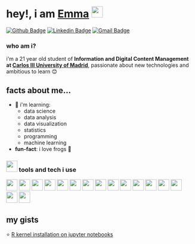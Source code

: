 <h1>hey!, i am <a href="https://github.com/emmaarenas">Emma</a> <img height="30" src="https://media.tenor.com/e3GqicbfhMYAAAAi/get-greeting-get-greetings.gif"></h1>
</h1>

[![Github Badge](http://img.shields.io/badge/-Github-black?style=flat-square&logo=github&link=https://github.com/emmaarenas/)](https://github.com/emmaaarenas/) 
[![Linkedin Badge](https://img.shields.io/badge/-LinkedIn-blue?style=flat-square&logo=Linkedin&logoColor=white&link=https://www.linkedin.com/in/emma-arenas/)](https://www.linkedin.com/in/emma-arenas)
[![Gmail Badge](https://img.shields.io/badge/-Gmail-d14836?style=flat-square&logo=Gmail&logoColor=white&link=mailto:emmaarenasvillaverde@gmail.com)](mailto:emmaarenasvillaverde@gmail.com)

### who am i?
i'm a 21 year old student of **Information and Digital Content Management at [Carlos III University of Madrid](<https://www.uc3m.es/home>)**,  passionate about new technologies and ambitious to learn 😊 

## facts about me...
- 🎯 i'm learning:
  - data science
  - data analysis
  - data visualization
  - statistics
  - programming
  - machine learning  
- **fun-fact**: i love frogs 🐸

### <img src="https://media.tenor.com/jQNca-eFbb0AAAAi/peach-goma-pc-headset.gif" width="30"> tools and tech i use
<code><img height="30" src="https://cdn.iconscout.com/icon/free/png-256/free-python-3521655-2945099.png?f=webp"></code>
<code><img height="30" src="https://upload.wikimedia.org/wikipedia/commons/6/6a/JavaScript-logo.png"></code>
<code><img height="30" src="https://camo.githubusercontent.com/ea108c38dac63a32f2a6743353e58dafa034039b62af4eda8d0142041394c1ba/68747470733a2f2f75706c6f61642e77696b696d656469612e6f72672f77696b6970656469612f636f6d6d6f6e732f7468756d622f362f36312f48544d4c355f6c6f676f5f616e645f776f72646d61726b2e7376672f35313270782d48544d4c355f6c6f676f5f616e645f776f72646d61726b2e7376672e706e67"></code>
<code><img height="30" src="https://camo.githubusercontent.com/84b7e019b2fc008795edcd770727c58b1ebb6cdac5a14a190a4e85748a265316/68747470733a2f2f75706c6f61642e77696b696d656469612e6f72672f77696b6970656469612f636f6d6d6f6e732f7468756d622f642f64352f435353335f6c6f676f5f616e645f776f72646d61726b2e7376672f3132303070782d435353335f6c6f676f5f616e645f776f72646d61726b2e7376672e706e67"></code>
<code><img height="30" src="https://static-00.iconduck.com/assets.00/rstudio-icon-2048x2048-nt33yx0r.png"></code>
<code><img height="30" src="https://camo.githubusercontent.com/b13d496ed2e6563835a86b79df346337f871c4e738cbe1896897144e8977321d/68747470733a2f2f7777772e62696d696e642e65732f66696c65732f696d672f617a7572652f6d61696e2d71696d672d37616238376434393733376230623132666264633830366566666163323162332e706e67"></code>
<code><img height="30" src="https://store-images.s-microsoft.com/image/apps.3065.691feadc-e3fa-4b75-8036-7b61d3fa43d7.e0142845-e0c5-4ca3-9761-cac9a75c1be8.d18499e4-2c79-4783-b89f-4e199b20168b.png"></code>
<code><img height="30" src="https://upload.wikimedia.org/wikipedia/commons/thumb/3/38/Jupyter_logo.svg/883px-Jupyter_logo.svg.png"></code>
<code><img height="30" src="https://user-images.githubusercontent.com/674621/71187801-14e60a80-2280-11ea-94c9-e56576f76baf.png"></code>
<code><img height="30" src="https://camo.githubusercontent.com/abaa16cf0f09d3f13a163f9deebad0f38cbc06f0b8bfbeb9c0f9860a949e77f1/68747470733a2f2f6d69726f2e6d656469756d2e636f6d2f6d61782f3635302f312a7a7a7664526d484747584f4e5a7075513246657173512e706e67"></code>
<code><img height="30" src="https://www.svgrepo.com/show/354428/tableau-icon.svg"></code>
<code><img height="30" src="https://camo.githubusercontent.com/1b70e9ef7d2502e4a14754d227374c6016792e3800cd08c8dade3a1a257b78c0/68747470733a2f2f75706c6f61642e77696b696d656469612e6f72672f77696b6970656469612f636f6d6d6f6e732f332f33332f4669676d612d6c6f676f2e737667"></code>
<code><img height="30" src="https://freepnglogo.com/images/all_img/1691829400logo-canva-png.png"></code>
<code><img height="30" src="https://cdn4.iconfinder.com/data/icons/logos-and-brands/512/189_Kaggle_logo_logos-512.png"></code>
<code><img height="30" src="https://upload.wikimedia.org/wikipedia/commons/thumb/e/ef/Stack_Overflow_icon.svg/768px-Stack_Overflow_icon.svg.png"></code>
<code><img height="30" src="https://camo.githubusercontent.com/e259410cda97667ad6de9b8afe81836f058e8dd6b2b4a698d2b244dd73c76795/68747470733a2f2f64697374726561752e636f6d2f6769746875622e737667"></code>

## my gists
⭐ [R kernel installation on jupyter notebooks](https://gist.github.com/emmaarenas/0c4d700ee583dce7bfd1b02d59fdaf84)
